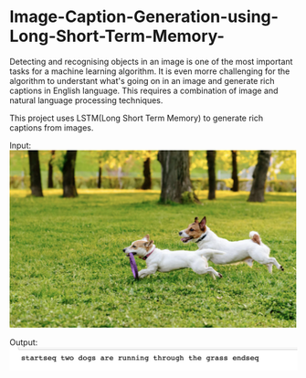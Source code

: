 # Image-Caption-Generation-using-Long-Short-Term-Memory-

Detecting and recognising objects in an image is one of the most important tasks for a machine learning algorithm. It is even morre challenging for the algorithm to understant what's going on in an image and generate rich captions in English language. This requires a combination of image and natural language processing techniques. 

This project uses LSTM(Long Short Term Memory) to generate rich captions from images.

Input:
![Test Image](input.png)

Output:
![Test Image](output.png)

